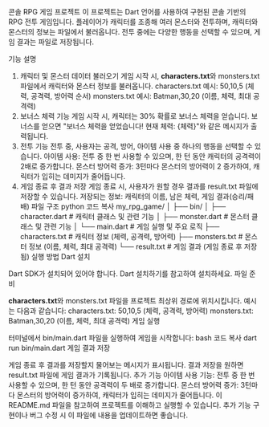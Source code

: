 콘솔 RPG 게임 프로젝트
이 프로젝트는 Dart 언어를 사용하여 구현된 콘솔 기반의 RPG 전투 게임입니다. 플레이어가 캐릭터를 조종해 여러 몬스터와 전투하며, 캐릭터와 몬스터의 정보는 파일에서 불러옵니다. 전투 중에는 다양한 행동을 선택할 수 있으며, 게임 결과는 파일로 저장됩니다.

기능 설명
1. 캐릭터 및 몬스터 데이터 불러오기
게임 시작 시, **characters.txt**와 monsters.txt 파일에서 캐릭터와 몬스터 정보를 불러옵니다.
characters.txt 예시: 50,10,5 (체력, 공격력, 방어력 순서)
monsters.txt 예시: Batman,30,20 (이름, 체력, 최대 공격력)
2. 보너스 체력 기능
게임 시작 시, 캐릭터는 30% 확률로 보너스 체력을 얻습니다.
보너스를 얻으면 "보너스 체력을 얻었습니다! 현재 체력: {체력}"와 같은 메시지가 출력됩니다.
3. 전투 기능
전투 중, 사용자는 공격, 방어, 아이템 사용 중 하나의 행동을 선택할 수 있습니다.
아이템 사용: 전투 중 한 번 사용할 수 있으며, 한 턴 동안 캐릭터의 공격력이 2배로 증가합니다.
몬스터 방어력 증가: 3턴마다 몬스터의 방어력이 2 증가하여, 캐릭터가 입히는 데미지가 줄어듭니다.
4. 게임 종료 후 결과 저장
게임 종료 시, 사용자가 원할 경우 결과를 result.txt 파일에 저장할 수 있습니다.
저장되는 정보: 캐릭터의 이름, 남은 체력, 게임 결과(승리/패배)
파일 구조
python
코드 복사
my_rpg_game/
│
├── bin/
│   ├── character.dart       # 캐릭터 클래스 및 관련 기능
│   ├── monster.dart         # 몬스터 클래스 및 관련 기능
│   └── main.dart            # 게임 실행 및 주요 로직
├── characters.txt           # 캐릭터 정보 (체력, 공격력, 방어력)
├── monsters.txt             # 몬스터 정보 (이름, 체력, 최대 공격력)
└── result.txt               # 게임 결과 (게임 종료 후 저장됨)
실행 방법
Dart 설치

Dart SDK가 설치되어 있어야 합니다. Dart 설치하기를 참고하여 설치하세요.
파일 준비

**characters.txt**와 monsters.txt 파일을 프로젝트 최상위 경로에 위치시킵니다. 예시는 다음과 같습니다:
characters.txt: 50,10,5 (체력, 공격력, 방어력)
monsters.txt: Batman,30,20 (이름, 체력, 최대 공격력)
게임 실행

터미널에서 bin/main.dart 파일을 실행하여 게임을 시작합니다:
bash
코드 복사
dart run bin/main.dart
게임 결과 저장

게임 종료 후 결과를 저장할지 물어보는 메시지가 표시됩니다. 결과 저장을 원하면 result.txt 파일에 게임 결과가 기록됩니다.
추가 기능
아이템 사용 기능: 전투 중 한 번 사용할 수 있으며, 한 턴 동안 공격력이 두 배로 증가합니다.
몬스터 방어력 증가: 3턴마다 몬스터의 방어력이 증가하여, 캐릭터가 입히는 데미지가 줄어듭니다.
이 README.md 파일을 참고하여 프로젝트를 이해하고 실행할 수 있습니다. 추가 기능 구현이나 버그 수정 시 이 파일에 내용을 업데이트하면 좋습니다.






